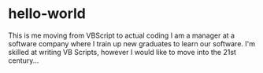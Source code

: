 # hello-world
This is me moving from VBScript to actual coding
I am a manager at a software company where I train up new graduates to learn our software.
I'm skilled at writing VB Scripts, however I would like to move into the 21st century...
